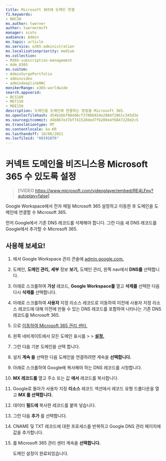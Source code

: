 ```yaml
---
title: Microsoft 365에 도메인 연결
f1.keywords:
- NOCSH
ms.author: twerner
author: twernermsft
manager: scotv
audience: Admin
ms.topic: article
ms.service: o365-administration
ms.localizationpriority: medium
ms.collection:
- M365-subscription-management
- Adm_O365
ms.custom:
- AdminSurgePortfolio
- adminvideo
- admindeeplinkMAC
monikerRange: o365-worldwide
search.appverid:
- BCS160
- MET150
- MOE150
description: 도메인을 도메인에 연결하는 방법을 Microsoft 365.
ms.openlocfilehash: d54b3bbf00dd0cf37006924e2884f2861c345d3e
ms.sourcegitcommit: d4b867e37bf741528ded7fb289e4f6847228d2c5
ms.translationtype: MT
ms.contentlocale: ko-KR
ms.lasthandoff: 10/06/2021
ms.locfileid: "60191076"
---
```

# <a name="connect-your-domain-to-microsoft-365-for-business"></a>커넥트 도메인을 비즈니스용 Microsoft 365 수 있도록 설정

> [!VIDEO https://www.microsoft.com/videoplayer/embed/RE4LFpy?autoplay=false]

Google Workspace에서 전자 메일 Microsoft 365 설정하고 이동한 후 도메인을 도메인에 연결할 수 Microsoft 365. 

먼저 Google에서 기존 DNS 레코드를 삭제해야 합니다. 그런 다음 새 DNS 레코드를 Google에서 추가할 수 Microsoft 365.

## <a name="try-it"></a>사용해 보세요!

1. 에서 Google Workspace 관리 콘솔에 [admin.google.com.](https://admin.google.com)
1. 도메인, **도메인 관리,** **세부** 정보 **보기,** 도메인 관리, 왼쪽 nav에서 **DNS를** 선택합니다. 
1. 아래로 스크롤하여 **가상** 레코드, **Google Workspace를** 열고 **삭제를** 선택한 다음 다시 **삭제를** 선택합니다.
1. 아래로 스크롤하여 **사용자** 지정 리소스 레코드로 이동하여 이전에 사용자 지정 리소스 레코드에 대해 이전에 만들 수 있는 DNS 레코드를 포함하여 나타나는 기존 DNS 레코드를 Microsoft 365.
1. 으로 [이동하여 Microsoft 365 관리 센터.](https://admin.microsoft.com)
1. 왼쪽 네비게이트에서 모든 도메인 표시를  >    >  <a href="https://go.microsoft.com/fwlink/p/?linkid=834818" target="_blank">**설정.**</a>
1. 그런 다음 기본 도메인을 선택 합니다.
1. 설치 **계속 을** 선택한 다음 도메인을 연결하려면 계속을 **선택합니다.**
1. 아래로 스크롤하여 Google에 복사해야 하는 DNS 레코드를 시청합니다.
1. **MX 레코드를** 열고 주소 또는 값 **에서** 레코드를 복사합니다.
1. Google로 돌아가 사용자 지정 **리소스** 레코드 섹션에서 레코드 유형 드롭다운을 열고 **MX 를 선택합니다.**
1. 데이터 **필드에** 복사한 레코드를 붙여 넣습니다.
1. 그런 다음 **추가** 를 선택합니다.
1. CNAME 및 TXT 레코드에 대한 프로세스를 반복하고 Google DNS 관리 페이지에 값을 추가합니다.
1. 를 Microsoft 365 관리 센터 계속을 **선택합니다.**

    도메인 설정이 완료되었습니다.